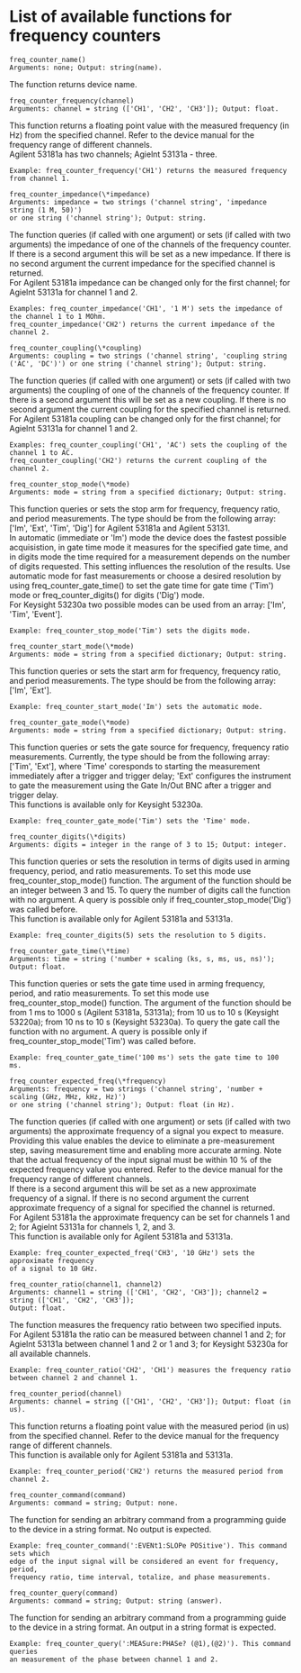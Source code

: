 # List of available functions for frequency counters

```python3
freq_counter_name()
Arguments: none; Output: string(name).
```
The function returns device name.
```python3
freq_counter_frequency(channel)
Arguments: channel = string (['CH1', 'CH2', 'CH3']); Output: float.
```
This function returns a floating point value with the measured frequency (in Hz) from the specified channel. Refer to the device manual for the frequency range of different channels.<br/>
Agilent 53181a has two channels; Agielnt 53131a - three.<br/>
```python3
Example: freq_counter_frequency('CH1') returns the measured frequency from channel 1.
```
```python3
freq_counter_impedance(\*impedance)
Arguments: impedance = two strings ('channel string', 'impedance string (1 M, 50)')
or one string ('channel string'); Output: string.
```
The function queries (if called with one argument) or sets (if called with two arguments) the impedance of one of the channels of the frequency counter. If there is a second argument this will be set as a new impedance. If there is no second argument the current impedance for the specified channel is returned.<br/>
For Agilent 53181a impedance can be changed only for the first channel; for Agielnt 53131a for channel 1 and 2.<br/>
```python3
Examples: freq_counter_impedance('CH1', '1 M') sets the impedance of the channel 1 to 1 MOhm.
freq_counter_impedance('CH2') returns the current impedance of the channel 2.
```
```python3
freq_counter_coupling(\*coupling)
Arguments: coupling = two strings ('channel string', 'coupling string ('AC', 'DC')') or one string ('channel string'); Output: string.
```
The function queries (if called with one argument) or sets (if called with two arguments) the coupling of one of the channels of the frequency counter. If there is a second argument this will be set as a new coupling. If there is no second argument the current coupling for the specified channel is returned.<br/>
For Agilent 53181a coupling can be changed only for the first channel; for Agielnt 53131a for channel 1 and 2.<br/>
```python3
Examples: freq_counter_coupling('CH1', 'AC') sets the coupling of the channel 1 to AC.
freq_counter_coupling('CH2') returns the current coupling of the channel 2.
```
```python3
freq_counter_stop_mode(\*mode)
Arguments: mode = string from a specified dictionary; Output: string.
```
This function queries or sets the stop arm for frequency, frequency ratio, and period measurements. The type should be from the following array:<br/>
['Im', 'Ext', 'Tim', 'Dig'] for Agilent 53181a and Agilent 53131.<br/>
In automatic (immediate or 'Im') mode the device does the fastest possible acquisistion, in gate time mode it measures for the specified gate time, and in digits mode the time required for a measurement depends on the number of digits requested. This setting influences the resolution of the results. Use automatic mode for fast measurements or choose a desired resolution by using freq_counter_gate_time() to set the gate time for gate time ('Tim') mode or freq_counter_digits() for digits ('Dig') mode.<br/>
For Keysight 53230a two possible modes can be used from an array: ['Im', 'Tim', 'Event'].<br/>
```python3
Example: freq_counter_stop_mode('Tim') sets the digits mode.
```
```python3
freq_counter_start_mode(\*mode)
Arguments: mode = string from a specified dictionary; Output: string.
```
This function queries or sets the start arm for frequency, frequency ratio, and period measurements. The type should be from the following array:<br/>
['Im', 'Ext'].<br/>
```python3
Example: freq_counter_start_mode('Im') sets the automatic mode.
```
```python3
freq_counter_gate_mode(\*mode)
Arguments: mode = string from a specified dictionary; Output: string.
```
This function queries or sets the gate source for frequency, frequency ratio measurements. Currently, the type should be from the following array:
['Tim', 'Ext'], where 'Time' coresponds to starting the measurement immediately after a trigger and trigger delay; 'Ext' configures the instrument to gate the measurement using the Gate In/Out BNC after a trigger and trigger delay.<br/>
This functions is available only for Keysight 53230a.
```python3
Example: freq_counter_gate_mode('Tim') sets the 'Time' mode.
```
```python3
freq_counter_digits(\*digits)
Arguments: digits = integer in the range of 3 to 15; Output: integer.
```
This function queries or sets the resolution in terms of digits used in arming frequency, period, and ratio measurements. To set this mode use freq_counter_stop_mode() function. The argument of the function should be an integer between 3 and 15. To query the number of digits call the function with no argument. A query is possible only if freq_counter_stop_mode('Dig') was called before.<br/>
This function is available only for Agilent 53181a and 53131a.<br/>
```python3
Example: freq_counter_digits(5) sets the resolution to 5 digits.
```
```python3
freq_counter_gate_time(\*time)
Arguments: time = string ('number + scaling (ks, s, ms, us, ns)'); Output: float.
```
This function queries or sets the gate time used in arming frequency, period, and ratio measurements. To set this mode use freq_counter_stop_mode() function. The argument of the function should be from 1 ms to 1000 s (Agilent 53181a, 53131a); from 10 us to 10 s (Keysight 53220a); from 10 ns to 10 s (Keysight 53230a). To query the gate call the function with no argument. A query is possible only if freq_counter_stop_mode('Tim') was called before.<br/>
```python3
Example: freq_counter_gate_time('100 ms') sets the gate time to 100 ms.
```
```python3
freq_counter_expected_freq(\*frequency)
Arguments: frequency = two strings ('channel string', 'number + scaling (GHz, MHz, kHz, Hz)')
or one string ('channel string'); Output: float (in Hz).
```
The function queries (if called with one argument) or sets (if called with two arguments) the approximate frequency of a signal you expect to measure. Providing this value enables the device to eliminate a pre-measurement step, saving measurement time and enabling more accurate arming. Note that the actual frequency of the input signal must be within 10 % of the expected frequency value you entered. Refer to the device manual for the frequency range of different channels.<br/>
If there is a second argument this will be set as a new approximate frequency of a signal. If there is no second argument the current approximate frequency of a signal for specified the channel is returned.<br/>
For Agilent 53181a the approximate frequency can be set for channels 1 and 2; for Agielnt 53131a for channels 1, 2, and 3.<br/>
This function is available only for Agilent 53181a and 53131a.<br/>
```python3
Example: freq_counter_expected_freq('CH3', '10 GHz') sets the approximate frequency
of a signal to 10 GHz.
```
```python3
freq_counter_ratio(channel1, channel2)
Arguments: channel1 = string (['CH1', 'CH2', 'CH3']); channel2 = string (['CH1', 'CH2', 'CH3']);
Output: float.
```
The function measures the frequency ratio between two specified inputs.<br/>
For Agilent 53181a the ratio can be measured between channel 1 and 2; for Agielnt 53131a between channel 1 and 2 or 1 and 3; for Keysight 53230a for all available channels.<br/>
```python3
Example: freq_counter_ratio('CH2', 'CH1') measures the frequency ratio between channel 2 and channel 1.
```
```python3
freq_counter_period(channel)
Arguments: channel = string (['CH1', 'CH2', 'CH3']); Output: float (in us).
```
This function returns a floating point value with the measured period (in us) from the specified channel. Refer to the device manual for the frequency range of different channels.<br/>
This function is available only for Agilent 53181a and 53131a.<br/>
```python3
Example: freq_counter_period('CH2') returns the measured period from channel 2.
```
```python3
freq_counter_command(command)
Arguments: command = string; Output: none.
```
The function for sending an arbitrary command from a programming guide to the device in a string format. No output is expected.<br/>
```python3
Example: freq_counter_command(':EVENt1:SLOPe POSitive'). This command sets which
edge of the input signal will be considered an event for frequency, period,
frequency ratio, time interval, totalize, and phase measurements.
```
```python3
freq_counter_query(command)
Arguments: command = string; Output: string (answer).
```
The function for sending an arbitrary command from a programming guide to the device in a string format. An output in a string format is expected.<br/>
```python3
Example: freq_counter_query(':MEASure:PHASe? (@1),(@2)'). This command queries
an measurement of the phase between channel 1 and 2.
```

